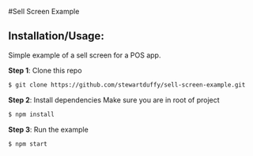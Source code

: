 #Sell Screen Example

## Installation/Usage:
Simple example of a sell screen for a POS app.

**Step 1**: Clone this repo
```bash
$ git clone https://github.com/stewartduffy/sell-screen-example.git
```

**Step 2**: Install dependencies
Make sure you are in root of project

```bash
$ npm install
```

**Step 3**: Run the example
```bash
$ npm start
```
